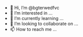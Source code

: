 - 👋 Hi, I’m @bgterwedfvc
- 👀 I’m interested in ...
- 🌱 I’m currently learning ...
- 💞️ I’m looking to collaborate on ...
- 📫 How to reach me ...

<!---
bgterwedfvc/bgterwedfvc is a ✨ special ✨ repository because its `README.md` (this file) appears on your GitHub profile.
You can click the Preview link to take a look at your changes.
--->
